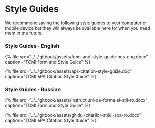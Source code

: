 # Style Guides

We recommend saving the following style guides to your computer or mobile device but they will always be available here for when you need them in the future.

###  Style Guides - English

{% file src="../../.gitbook/assets/form-and-style-guidelines-eng.docx" caption="TCMI Form and Style Guide" %}

{% file src="../../.gitbook/assets/apa-citation-style-guide.doc" caption="TCMI APA Citation Style Guide" %}

### Style Guides - Russian

{% file src="../../.gitbook/assets/instructiuni-de-forma-si-stil-ro.docx" caption="TCMI Form and Style Guide" %}

{% file src="../../.gitbook/assets/ghidul-citarilor-stilul-apa-ro.docx" caption="TCMI APA Citation Style Guide" %}




